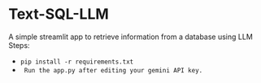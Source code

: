 # Text-SQL-LLM
A simple streamlit app to retrieve information from a database using LLM  
Steps:  
- ``` pip install -r requirements.txt ```
- ``` Run the app.py after editing your gemini API key.```
